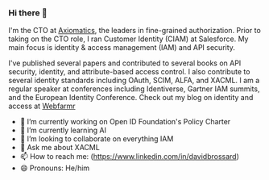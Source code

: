 ### Hi there 👋

<!--
**davidjbrossard/davidjbrossard** is a ✨ _special_ ✨ repository because its `README.md` (this file) appears on your GitHub profile.

Here are some ideas to get you started:

- 🔭 I’m currently working on ...
- 🌱 I’m currently learning ...
- 👯 I’m looking to collaborate on ...
- 🤔 I’m looking for help with ...
- 💬 Ask me about ...
- 📫 How to reach me: ...
- 😄 Pronouns: ...
- ⚡ Fun fact: ...
-->

I'm the CTO at [Axiomatics](https://github.com/axiomatics "Axiomatics's Github page"), the leaders in fine-grained authorization. Prior to taking on the CTO role, I ran Customer Identity (CIAM) at Salesforce. My main focus is identity & access management (IAM) and API security.

I've published several papers and contributed to several books on API security, identity, and attribute-based access control. I also contribute to several identity standards including OAuth, SCIM, ALFA, and XACML. I am a regular speaker at conferences including Identiverse, Gartner IAM summits, and the European Identity Conference. Check out my blog on identity and access at [Webfarmr](https://www.webfarmr.eu "Harvesting web technologies")


- 🔭 I’m currently working on Open ID Foundation's Policy Charter
- 🌱 I’m currently learning AI
- 👯 I’m looking to collaborate on everything IAM
- 💬 Ask me about XACML
- 📫 How to reach me: (https://www.linkedin.com/in/davidbrossard)
- 😄 Pronouns: He/him

